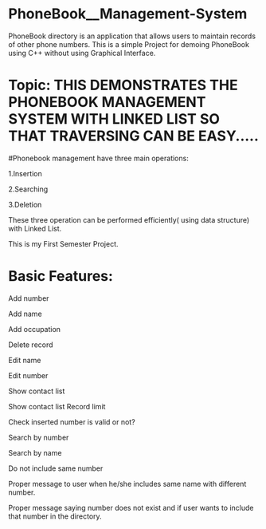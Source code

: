 # PhoneBook__Management-System
PhoneBook directory is an application that allows users to maintain records of other phone numbers. This is a simple  Project for demoing PhoneBook using C++ without using Graphical Interface.
# Topic: THIS DEMONSTRATES THE PHONEBOOK MANAGEMENT SYSTEM WITH LINKED LIST SO THAT TRAVERSING CAN BE EASY.....
#Phonebook management have three main operations:

1.Insertion

2.Searching

3.Deletion

These three operation can be performed efficiently( using data structure) with Linked List. 

This is my First Semester Project.

# Basic Features:

Add number

Add name

Add occupation

Delete record

Edit name

Edit number

Show contact list

Show contact list Record limit

Check inserted number is valid or not?

Search by number

Search by name

Do not include same number

Proper message to user when he/she includes same name with different number.

Proper message saying number does not exist and if user wants to include that number in the directory.
